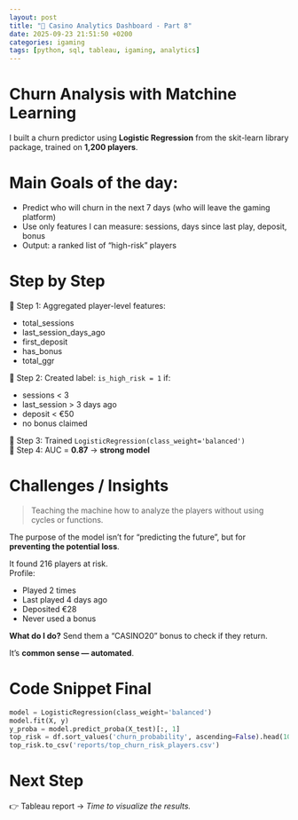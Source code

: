 ```yaml
---
layout: post
title: "🎲 Casino Analytics Dashboard - Part 8"
date: 2025-09-23 21:51:50 +0200
categories: igaming
tags: [python, sql, tableau, igaming, analytics]
---
```


# Churn Analysis with Matchine Learning

I built a churn predictor using **Logistic Regression** from the skit-learn library package, trained on **1,200 players**.

# Main Goals of the day:

- Predict who will churn in the next 7 days (who will leave the gaming platform)
- Use only features I can measure: sessions, days since last play, deposit, bonus  
- Output: a ranked list of “high-risk” players

# Step by Step

📍 Step 1: Aggregated player-level features:  
  - total_sessions  
  - last_session_days_ago  
  - first_deposit  
  - has_bonus  
  - total_ggr  

📍 Step 2: Created label: `is_high_risk = 1` if:  
  - sessions < 3  
  - last_session > 3 days ago  
  - deposit < €50  
  - no bonus claimed  

📍 Step 3: Trained `LogisticRegression(class_weight='balanced')`  
📍 Step 4: AUC = **0.87** → **strong model**

# Challenges / Insights

> Teaching the machine how to analyze the players without using cycles or functions.

The purpose of the model isn’t for “predicting the future”, but for **preventing the potential loss**.

It found 216 players at risk.  
Profile:  
- Played 2 times  
- Last played 4 days ago  
- Deposited €28  
- Never used a bonus  

**What do I do?** Send them a “CASINO20” bonus to check if they return.

It’s **common sense — automated**.


# Code Snippet Final

```python
model = LogisticRegression(class_weight='balanced')
model.fit(X, y)
y_proba = model.predict_proba(X_test)[:, 1]
top_risk = df.sort_values('churn_probability', ascending=False).head(100)
top_risk.to_csv('reports/top_churn_risk_players.csv')

```
</pre>

# Next Step
👉 Tableau report → _Time to visualize the results._
